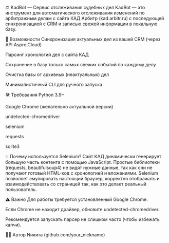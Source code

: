 ⚖️ KadBot — Сервис отслеживания судебных дел
KadBot — это инструмент для автоматического отслеживания изменений по арбитражным делам с сайта КАД Арбитр (kad.arbitr.ru) с последующей синхронизацией с CRM и записью свежей информации в локальную базу.

🚀 Возможности
Синхронизация актуальных дел из вашей CRM (через API Aspro.Cloud)

Парсинг хронологий дел с сайта КАД

Сохранение в базу только самых свежих событий по каждому делу

Очистка базы от архивных (неактуальных) дел

Минималистичный CLI для ручного запуска

🛠️ Требования
Python 3.9+

Google Chrome (желательно актуальной версии)

undetected-chromedriver

selenium

requests

sqlite3


💡 Почему используется Selenium?
Сайт КАД динамически генерирует большую часть контента с помощью JavaScript.
Простые библиотеки (requests, beautifulsoup4) не видят нужные данные, так как они не получают готовый HTML-код с хронологией и вложениями.
Selenium позволяет эмулировать настоящий браузер, корректно отображать и взаимодействовать со страницей так, как это делает реальный пользователь.

⚠️ Важно
Для работы требуется установленный Google Chrome.

Если Chrome не находит драйвер, обновите undetected-chromedriver.

Рекомендуется запускать парсер не слишком часто (чтобы избежать капчи).

👨‍💻 Автор
Nикита (github.com/your_nickname)
